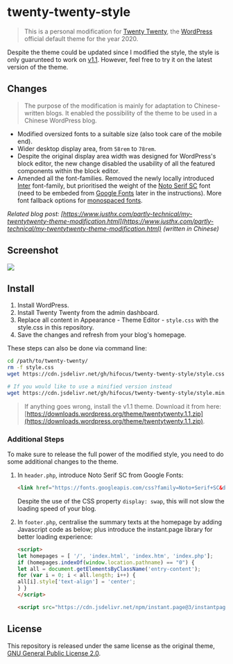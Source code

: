 # twenty-twenty-style

> This is a personal modification for [Twenty Twenty](https://wordpress.org/themes/twentytwenty/), the [WordPress](https://wordpress.org/) official default theme for the year 2020.

Despite the theme could be updated since I modified the style, the style is only guarunteed to work on [v1.1](https://downloads.wordpress.org/theme/twentytwenty.1.1.zip). However, feel free to try it on the latest version of the theme.

## Changes

> The purpose of the modification is mainly for adaptation to Chinese-written blogs. It enabled the possibility of the theme to be used in a Chinese WordPress blog.

- Modified oversized fonts to a suitable size (also took care of the mobile end).
- Wider desktop display area, from `58rem` to `78rem`.
- Despite the original display area width was designed for WordPress's block editor, the new change disabled the usability of all the featured components within the block editor.
- Amended all the font-families. Removed the newly locally introduced [Inter](https://rsms.me/inter/) font-family, but prioritised the weight of the [Noto Serif SC](https://fonts.google.com/specimen/Noto+Serif+SC) font (need to be embeded from [Google Fonts](https://fonts.google.com/) later in the instructions). More font fallback options for [monospaced fonts](https://en.wikipedia.org/wiki/Monospaced_font).

*Related blog post: [https://www.justhx.com/partly-technical/my-twentytwenty-theme-modification.html](https://www.justhx.com/partly-technical/my-twentytwenty-theme-modification.html) (written in Chinese)*

## Screenshot

![](https://i.loli.net/2020/04/17/zMEDmOYjQTI6Gr4.jpg)

## Install

1. Install WordPress.
1. Install Twenty Twenty from the admin dashboard.
1. Replace all content in Appearance - Theme Editor - `style.css` with the style.css in this repository.
1. Save the changes and refresh from your blog's homepage.

These steps can also be done via command line:

```sh
cd /path/to/twenty-twenty/
rm -f style.css
wget https://cdn.jsdelivr.net/gh/hifocus/twenty-twenty-style/style.css

# If you would like to use a minified version instead
wget https://cdn.jsdelivr.net/gh/hifocus/twenty-twenty-style/style.min.css -O style.css
```

> If anything goes wrong, install the v1.1 theme.
> Download it from here: [https://downloads.wordpress.org/theme/twentytwenty.1.1.zip](https://downloads.wordpress.org/theme/twentytwenty.1.1.zip).

### Additional Steps

To make sure to release the full power of the modified style, you need to do some additional changes to the theme.

1. In `header.php`, introduce Noto Serif SC from Google Fonts: 

   ```html
   <link href="https://fonts.googleapis.com/css?family=Noto+Serif+SC&display=swap"  rel="stylesheet">
   ```

   Despite the use of the CSS property `display: swap`, this will not slow the loading speed of your blog.
1. In `footer.php`, centralise the summary texts at the homepage by adding Javascript code as below; plus introduce the instant.page library for better loading experience:

   ```html
   <script>
   let homepages = [ '/', 'index.html', 'index.htm', 'index.php'];
   if (homepages.indexOf(window.location.pathname) == "0") {
   let all = document.getElementsByClassName('entry-content');
   for (var i = 0; i < all.length; i++) {
   all[i].style['text-align'] = 'center';
   } }
   </script>

   <script src="https://cdn.jsdelivr.net/npm/instant.page@3/instantpage.min.js" type="module" defer></script>
   ```

## License

This repository is released under the same license as the original theme, [GNU General Public License 2.0](https://github.com/hifocus/twenty-twenty-style/blob/master/LICENSE).